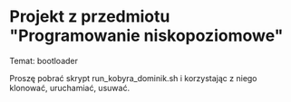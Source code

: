 # Projekt z przedmiotu "Programowanie niskopoziomowe"
Temat: bootloader  

Proszę pobrać skrypt run_kobyra_dominik.sh i korzystając z niego klonować, uruchamiać, usuwać.
